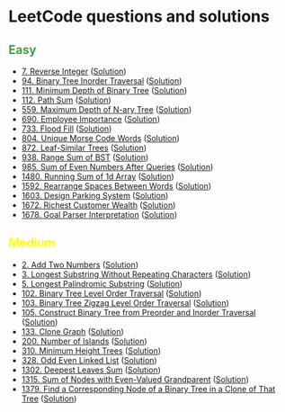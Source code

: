# LeetCode questions and solutions

## <span style="color: #43A048;">Easy
- [7. Reverse Integer](https://leetcode.com/problems/reverse-integer/) ([Solution](Tree/l_7.py))
- [94. Binary Tree Inorder Traversal](https://leetcode.com/problems/binary-tree-inorder-traversal/) ([Solution](Tree/l_94.py))
- [111. Minimum Depth of Binary Tree](https://leetcode.com/problems/minimum-depth-of-binary-tree/) ([Solution](BFS/l_111.py))
- [112. Path Sum](https://leetcode.com/problems/path-sum/) ([Solution](Tree/l_112.py))
- [559. Maximum Depth of N-ary Tree](https://leetcode.com/problems/maximum-depth-of-n-ary-tree/) ([Solution](DFS/l_559.py))
- [690. Employee Importance](https://leetcode.com/problems/employee-importance/) ([Solution](DFS/l_690.py))
- [733. Flood Fill](https://leetcode.com/problems/flood-fill/) ([Solution](DFS/l_733.py))
- [804. Unique Morse Code Words](https://leetcode.com/problems/unique-morse-code-words/) ([Solution](String/l_804.py))
- [872. Leaf-Similar Trees](https://leetcode.com/problems/leaf-similar-trees/) ([Solution](DFS/l_872.py))
- [938. Range Sum of BST](https://leetcode.com/problems/range-sum-of-bst/) ([Solution](Tree/l_938.py))
- [985. Sum of Even Numbers After Queries](https://leetcode.com/problems/sum-of-even-numbers-after-queries/) ([Solution](Others/l_985.py))
- [1480. Running Sum of 1d Array](https://leetcode.com/problems/running-sum-of-1d-array/) ([Solution](Others/l_1480.py))
- [1592. Rearrange Spaces Between Words](https://leetcode.com/problems/rearrange-spaces-between-words/) ([Solution](String/l_1592.py))
- [1603. Design Parking System](https://leetcode.com/problems/design-parking-system/) ([Solution](Design/l_1603.py))
- [1672. Richest Customer Wealth](https://leetcode.com/problems/richest-customer-wealth/) ([Solution](Others/l_1672.py))
- [1678. Goal Parser Interpretation](https://leetcode.com/problems/goal-parser-interpretation/) ([Solution](String/l_1678.py))

[comment]: <> (- []&#40;&#41; &#40;[Solution]&#40;Tree/l_111.py&#41;&#41;)

## <span style="color: yellow;">Medium
- [2. Add Two Numbers](https://leetcode.com/problems/add-two-numbers/) ([Solution](LinkedList/l_2.py))
- [3. Longest Substring Without Repeating Characters](https://leetcode.com/problems/longest-substring-without-repeating-characters/) ([Solution](String/l_3.py))
- [5. Longest Palindromic Substring](https://leetcode.com/problems/longest-palindromic-substring/) ([Solution](String/l_5.py))
- [102. Binary Tree Level Order Traversal](https://leetcode.com/problems/binary-tree-level-order-traversal/) ([Solution](BFS/l_102.py))
- [103. Binary Tree Zigzag Level Order Traversal](https://leetcode.com/problems/binary-tree-zigzag-level-order-traversal/) ([Solution](Tree/l_103.py))
- [105. Construct Binary Tree from Preorder and Inorder Traversal](https://leetcode.com/problems/construct-binary-tree-from-preorder-and-inorder-traversal/) ([Solution](Tree/l_105.py))
- [133. Clone Graph](https://leetcode.com/problems/clone-graph/) ([Solution](BFS/l_133.py))
- [200. Number of Islands](https://leetcode.com/problems/number-of-islands/) ([Solution](BFS/l_200.py))
- [310. Minimum Height Trees](https://leetcode.com/problems/minimum-height-trees/) ([Solution](Graph/l_310.py))
- [328. Odd Even Linked List](https://leetcode.com/problems/odd-even-linked-list/) ([Solution](LinkedList/l_328.py))
- [1302. Deepest Leaves Sum](https://leetcode.com/problems/deepest-leaves-sum/) ([Solution](Tree/l_1302.py))
- [1315. Sum of Nodes with Even-Valued Grandparent](https://leetcode.com/problems/sum-of-nodes-with-even-valued-grandparent/) ([Solution](Tree/l_1315.py))
- [1379. Find a Corresponding Node of a Binary Tree in a Clone of That Tree](https://leetcode.com/problems/find-a-corresponding-node-of-a-binary-tree-in-a-clone-of-that-tree/) ([Solution](BFS/l_1379.py))

[comment]: <> (- []&#40;&#41; &#40;[Solution]&#40;Tree/l_111.py&#41;&#41;)
